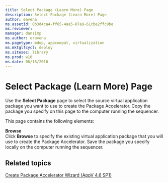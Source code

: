 ```yaml
---
title: Select Package (Learn More) Page
description: Select Package (Learn More) Page
author: eavena
ms.assetid: 0b3d4ca4-ff65-4aa5-87a9-61cbe2ffc8be
ms.reviewer: 
manager: dansimp
ms.author: eravena
ms.pagetype: mdop, appcompat, virtualization
ms.mktglfcycl: deploy
ms.sitesec: library
ms.prod: w10
ms.date: 06/16/2016
---
```



# Select Package (Learn More) Page


Use the **Select Package** page to select the source virtual application package you want to use to create the Package Accelerator. Copy the package you specify on this page to the computer running the sequencer.

This page contains the following elements:

<a href="" id="browse"></a>**Browse**  
Click **Browse** to specify the existing virtual application package that you will use to create the Package Accelerator. Save the package you specify locally on the computer running the sequencer.

## Related topics


[Create Package Accelerator Wizard (AppV 4.6 SP1)](create-package-accelerator-wizard--appv-46-sp1-.md)

 

 





